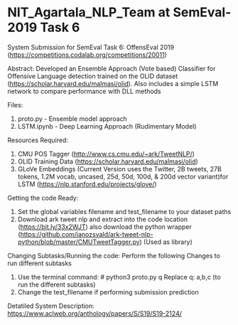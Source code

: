 # NIT_Agartala_NLP_Team at SemEval-2019 Task 6 
System Submission for SemEval Task 6: OffensEval 2019 (https://competitions.codalab.org/competitions/20011)

Abstract:
Developed an Ensemble Approach (Vote based) Classifier for Offensive Language detection trained on the OLID dataset (https://scholar.harvard.edu/malmasi/olid). Also includes a simple LSTM network to compare performance with DLL methods

Files:
  1. proto.py - Ensemble model approach
  2. LSTM.ipynb - Deep Learning Approach (Rudimentary Model)
  
Resources Required:
  1. CMU POS Tagger (http://www.cs.cmu.edu/~ark/TweetNLP/)
  2. OLID Training Data (https://scholar.harvard.edu/malmasi/olid)
  3. GLoVe Embeddings (Current Version uses the Twitter, 2B tweets, 27B tokens, 1.2M vocab, uncased, 25d, 50d, 100d, & 200d vector variant)for LSTM (https://nlp.stanford.edu/projects/glove/)

Getting the code Ready:
1. Set the global variables filename and test_filename to your dataset paths
2. Download ark tweet nlp and extract into the code location (https://bit.ly/33x2WJT) also download the python wrapper (https://github.com/ianozsvald/ark-tweet-nlp-python/blob/master/CMUTweetTagger.py) (Used as library) 

Changing Subtasks/Running the code:
Perform the following Changes to run different subtasks
  1. Use the terminal command: # python3 proto.py q
     Replace q: a,b,c (to run the different subtasks)
  2. Change the test_filename if performing submission prediction

Detatiled System Description:
https://www.aclweb.org/anthology/papers/S/S19/S19-2124/
